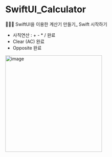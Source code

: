 # SwiftUI_Calculator
🙋🏻‍♂️ SwiftUI을 이용한 계산기 만들기_ Swift 시작하기
* 사칙연산 : + - * / 완료
* Clear (AC) 완료
* Opposite 완료

<img width="302" alt="image" src="https://user-images.githubusercontent.com/81611401/232195040-420bd0cd-b763-4d98-832c-bb18a98caa41.png">
